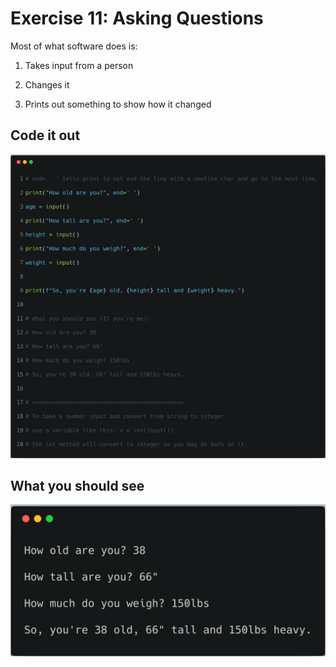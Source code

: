 # Exercise 11: Asking Questions

Most of what software does is:

1. Takes input from a person

1. Changes it

1. Prints out something to show how it changed

## Code it out

![ex11.py](../assets/ex11/ex11.png)

## What you should see

![ex11.py output](../assets/ex11/bash11.png)